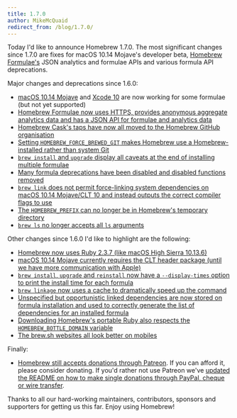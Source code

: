 ```yaml
---
title: 1.7.0
author: MikeMcQuaid
redirect_from: /blog/1.7.0/
---
```


Today I'd like to announce Homebrew 1.7.0. The most significant changes since 1.7.0 are fixes for macOS 10.14 Mojave's developer beta, [Homebrew Formulae's](https://formulae.brew.sh) JSON analytics and formulae APIs and various formula API deprecations.

Major changes and deprecations since 1.6.0:

- [macOS 10.14 Mojave](https://github.com/Homebrew/brew/pull/4274) and [Xcode 10](https://github.com/Homebrew/brew/pull/4275) are now working for some formulae (but not yet supported)
- [Homebrew Formulae now uses HTTPS, provides anonymous aggregate analytics data and has a JSON API for formulae and analytics data](https://formulae.brew.sh)
- [Homebrew Cask's taps have now all moved to the Homebrew GitHub organisation](https://github.com/Homebrew/brew/issues/4193)
- [Setting `HOMEBREW_FORCE_BREWED_GIT` makes Homebrew use a Homebrew-installed rather than system Git](https://github.com/Homebrew/brew/pull/4377)
- [`brew install` and `upgrade` display all caveats at the end of installing multiple formulae](https://github.com/Homebrew/brew/pull/4361)
- [Many formula deprecations have been disabled and disabled functions removed](https://github.com/Homebrew/brew/pull/4392)
- [`brew link` does not permit force-linking system dependencies on macOS 10.14 Mojave/CLT 10 and instead outputs the correct compiler flags to use](https://github.com/Homebrew/brew/pull/4441)
- [The `HOMEBREW_PREFIX` can no longer be in Homebrew's temporary directory](https://github.com/Homebrew/brew/pull/4397)
- [`brew ls` no longer accepts all `ls` arguments](https://github.com/Homebrew/brew/pull/4067)

Other changes since 1.6.0 I'd like to highlight are the following:

- [Homebrew now uses Ruby 2.3.7 (like macOS High Sierra 10.13.6)](https://github.com/Homebrew/brew/pull/4461)
- [macOS 10.14 Mojave currently requires the CLT header package (until we have more communication with Apple)](https://github.com/Homebrew/brew/pull/4334)
- [`brew install`, `upgrade` and `reinstall` now have a `--display-times` option to print the install time for each formula](https://github.com/Homebrew/brew/pull/4359)
- [`brew linkage` now uses a cache to dramatically speed up the command](https://github.com/Homebrew/brew/pull/3720)
- [Unspecified but opportunistic linked dependencies are now stored on formula installation and used to correctly generate the list of dependencies for an installed formula](https://github.com/Homebrew/brew/pull/3789)
- [Downloading Homebrew's portable Ruby also respects the `HOMEBREW_BOTTLE_DOMAIN` variable](https://github.com/Homebrew/brew/pull/4389)
- [The brew.sh websites all look better on mobiles](https://github.com/Homebrew/brew.sh/commit/9806592bbd3fb9bb85c83121ebdf892831515490)

Finally:

- [Homebrew still accepts donations through Patreon](https://www.patreon.com/homebrew). If you can afford it, please consider donating. If you'd rather not use Patreon we've [updated the README on how to make single donations through PayPal, cheque or wire transfer](https://github.com/Homebrew/brew/pull/3568).

Thanks to all our hard-working maintainers, contributors, sponsors and supporters for getting us this far. Enjoy using Homebrew!
